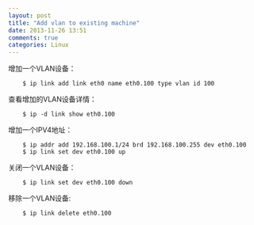 ```yaml
---
layout: post
title: "Add vlan to existing machine"
date: 2013-11-26 13:51
comments: true
categories: Linux
---
```

增加一个VLAN设备：     

```
	$ ip link add link eth0 name eth0.100 type vlan id 100

```
查看增加的VLAN设备详情：

```
	$ ip -d link show eth0.100

```
增加一个IPV4地址：

```
	$ ip addr add 192.168.100.1/24 brd 192.168.100.255 dev eth0.100
	$ ip link set dev eth0.100 up

```
关闭一个VLAN设备：

```
	$ ip link set dev eth0.100 down

```
移除一个VLAN设备: 

```
	$ ip link delete eth0.100

```
